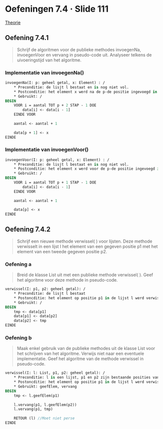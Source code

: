 # Oefeningen 7.4 &middot; Slide 111[Theorie](/1ste-jaar/semester-II/Probleem-Oplossend-Denken-I.md#hoofdstuk-7)## Oefening 7.4.1

> Schrijf de algoritmen voor de publieke methodes invoegenNa, invoegenVoor envervang in pseudo-code uit.Analyseer telkens de uivoeringstijd van het algoritme.### Implementatie van invoegenNa()

```pascal
invoegenNa(I: p: geheel getal, x: Element) : /
    * Preconditie: de lisjt l bestaat en is nog niet vol.
    * Postconditie: het element x werd na de p-de positie ingevoegd in de lisjt l.
    * Gebruikt: /
BEGIN
    VOOR i = aantal TOT p + 2 STAP - 1 DOE
        data[i] <- data[i - 1]
    EINDE VOOR
    
    aantal <- aantal + 1
    
    data[p + 1] <- x
EINDE
```

### Implementatie van invoegenVoor()

```pascal
invoegenVoor(I: p: geheel getal, x: Element) : /
    * Preconditie: de lisjt l bestaat en is nog niet vol.
    * Postconditie: het element x werd voor de p-de positie ingevoegd in de lisjt l.
    * Gebruikt: /
BEGIN
    VOOR i = aantal TOT p + 1 STAP - 1 DOE
        data[i] <- data[i - 1]
    EINDE VOOR
    
    aantal <- aantal + 1
    
    data[p] <- x
EINDE
```

## Oefening 7.4.2

> Schrijf een nieuwe methode verwissel( ) voor lijsten. Deze methode verwisselt ineen lijst l het element van een gegeven positie p1 met het element van een tweedegegeven positie p2.

### Oefening a

> Breid de klasse List uit met een publieke methode verwissel( ). Geef hetalgoritme voor deze methode in pseudo-code.

```pascal
verwissel(I: p1, p2: geheel getal): /
    * Preconditie: de lisjt l bestaat
    * Postoncditie: het element op positie p1 in de lijst l werd verwisseld met het element op de positie p2
    * Gebruikt: /
BEGIN
    tmp <- data[p1]
    data[p1] <- data[p2]
    data[p2] <- tmp
EINDE
```

### Oefening b

> Maak enkel gebruik van de publieke methodes uit de klasse List voor hetschrijven van het algoritme. Verwijs niet naar een eventuele implementatie.Geef het algoritme van de methode verwissel in pseudo-code.

```pascal
verwissel(I: l: List, p1, p2: geheel getal): /
    * Preconditie: l is een lijst, p1 en p2 zijn bestaande posities van l
    * Postoncditie: het element op positie p1 in de lijst l werd verwisseld met het element op positie p2; de gewijzigde lisjt werd geretourneerd.
    * Gebruikt: geefElem, vervang
BEGIN
    tmp <- l.geefElem(p1)
    
    l.vervang(p1, l.geefElem(p2))
    l.vervang(p1, tmp)
    
    RETOUR (l) //Moet niet perse 
EINDE
```
